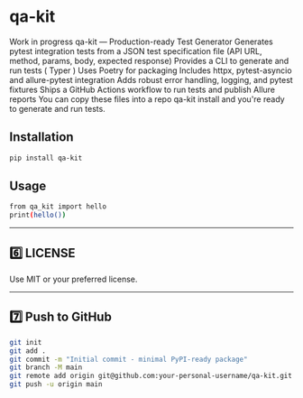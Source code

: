 # qa-kit
Work in progress
qa-kit — Production-ready Test Generator
Generates pytest integration tests from a JSON test specification file (API URL, method, params,
body, expected response)
Provides a CLI to generate and run tests ( Typer )
Uses Poetry for packaging
Includes httpx, pytest-asyncio and allure-pytest integration
Adds robust error handling, logging, and pytest fixtures
Ships a GitHub Actions workflow to run tests and publish Allure reports
You can copy these files into a repo qa-kit install and you're ready to generate and run tests.

## Installation

```bash
pip install qa-kit
```
## Usage    
```bash
from qa_kit import hello
print(hello())
```

---

## 6️⃣ LICENSE

Use MIT or your preferred license.

---

## 7️⃣ Push to GitHub

```bash
git init
git add .
git commit -m "Initial commit - minimal PyPI-ready package"
git branch -M main
git remote add origin git@github.com:your-personal-username/qa-kit.git
git push -u origin main
```